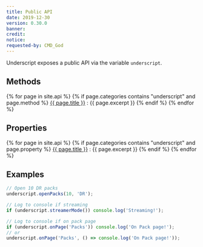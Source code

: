 ```yaml
---
title: Public API
date: 2019-12-30
version: 0.30.0
banner: 
credit: 
notice: 
requested-by: CMD_God
---
```

Underscript exposes a public API via the variable `underscript`.

## Methods
{% for page in site.api %}
  {% if page.categories contains "underscript" and page.method %}
<a href="{{ page.url | relative_url }}">{{ page.title }}</a>
: {{ page.excerpt }}
  {% endif %}
{% endfor %}

## Properties
{% for page in site.api %}
  {% if page.categories contains "underscript" and page.property %}
<a href="{{ page.url | relative_url }}">{{ page.title }}</a>
: {{ page.excerpt }}
  {% endif %}
{% endfor %}

## Examples
```javascript
// Open 10 DR packs
underscript.openPacks(10, 'DR');

// Log to console if streaming
if (underscript.streamerMode()) console.log('Streaming!');

// Log to console if on pack page
if (underscript.onPage('Packs')) console.log('On Pack page!');
// or
underscript.onPage('Packs', () => console.log('On Pack page!'));
```
